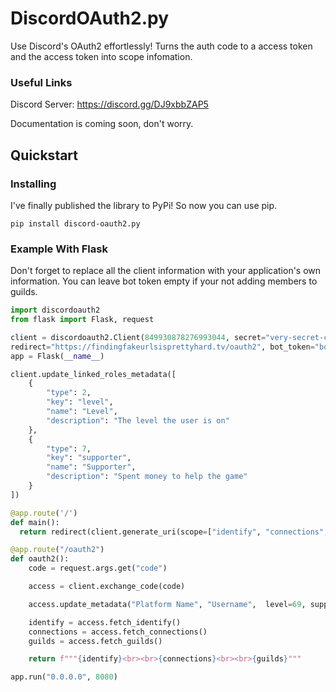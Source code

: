 # DiscordOAuth2.py
Use Discord's OAuth2 effortlessly! Turns the auth code to a access token and the access token into scope infomation.

### Useful Links
Discord Server: https://discord.gg/DJ9xbbZAP5

Documentation is coming soon, don't worry.

## Quickstart
### Installing
I've finally published the library to PyPi! So now you can use pip.
```
pip install discord-oauth2.py
```
### Example With Flask
Don't forget to replace all the client information with your application's own information. You can leave bot token empty if your not adding members to guilds.
```py
import discordoauth2
from flask import Flask, request

client = discordoauth2.Client(849930878276993044, secret="very-secret-code",
redirect="https://findingfakeurlsisprettyhard.tv/oauth2", bot_token="bot-token-only-required-for-guild-joining-or-updating-linked-roles-metadata")
app = Flask(__name__)

client.update_linked_roles_metadata([
    {
        "type": 2,
        "key": "level",
        "name": "Level",
        "description": "The level the user is on"
    },
    {
        "type": 7,
        "key": "supporter",
        "name": "Supporter",
        "description": "Spent money to help the game"
    }
])

@app.route('/')
def main():
  return redirect(client.generate_uri(scope=["identify", "connections", "guilds", "role_connections.write"]))

@app.route("/oauth2")
def oauth2():
    code = request.args.get("code")

    access = client.exchange_code(code)

    access.update_metadata("Platform Name", "Username",  level=69, supporter=True)

    identify = access.fetch_identify()
    connections = access.fetch_connections()
    guilds = access.fetch_guilds()

    return f"""{identify}<br><br>{connections}<br><br>{guilds}"""

app.run("0.0.0.0", 8080)
```